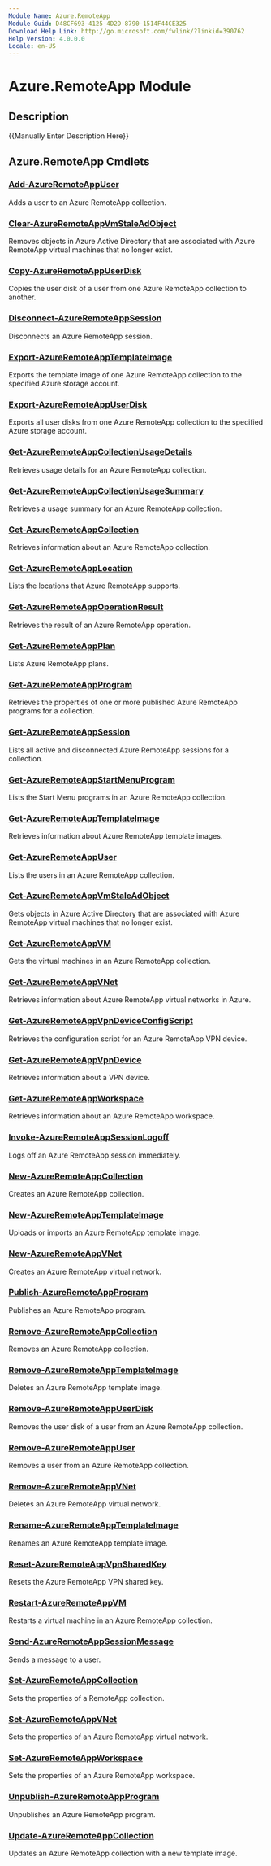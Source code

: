 ```yaml
---
Module Name: Azure.RemoteApp
Module Guid: D48CF693-4125-4D2D-8790-1514F44CE325
Download Help Link: http://go.microsoft.com/fwlink/?linkid=390762
Help Version: 4.0.0.0
Locale: en-US
---
```


# Azure.RemoteApp Module
## Description
{{Manually Enter Description Here}}

## Azure.RemoteApp Cmdlets
### [Add-AzureRemoteAppUser](.\Add-AzureRemoteAppUser.md)
Adds a user to an Azure RemoteApp collection.


### [Clear-AzureRemoteAppVmStaleAdObject](.\Clear-AzureRemoteAppVmStaleAdObject.md)
Removes objects in Azure Active Directory that are associated with Azure RemoteApp virtual machines that no longer exist.


### [Copy-AzureRemoteAppUserDisk](.\Copy-AzureRemoteAppUserDisk.md)
Copies the user disk of a user from one Azure RemoteApp collection to another.


### [Disconnect-AzureRemoteAppSession](.\Disconnect-AzureRemoteAppSession.md)
Disconnects an Azure RemoteApp session.


### [Export-AzureRemoteAppTemplateImage](.\Export-AzureRemoteAppTemplateImage.md)
Exports the template image of one Azure RemoteApp collection to the specified Azure storage account.


### [Export-AzureRemoteAppUserDisk](.\Export-AzureRemoteAppUserDisk.md)
Exports all user disks from one Azure RemoteApp collection to the specified Azure storage account.


### [Get-AzureRemoteAppCollectionUsageDetails](.\Get-AzureRemoteAppCollectionUsageDetails.md)
Retrieves usage details for an Azure RemoteApp collection.


### [Get-AzureRemoteAppCollectionUsageSummary](.\Get-AzureRemoteAppCollectionUsageSummary.md)
Retrieves a usage summary for an Azure RemoteApp collection.


### [Get-AzureRemoteAppCollection](.\Get-AzureRemoteAppCollection.md)
Retrieves information about an Azure RemoteApp collection.


### [Get-AzureRemoteAppLocation](.\Get-AzureRemoteAppLocation.md)
Lists the locations that Azure RemoteApp supports.


### [Get-AzureRemoteAppOperationResult](.\Get-AzureRemoteAppOperationResult.md)
Retrieves the result of an Azure RemoteApp operation.


### [Get-AzureRemoteAppPlan](.\Get-AzureRemoteAppPlan.md)
Lists Azure RemoteApp plans.


### [Get-AzureRemoteAppProgram](.\Get-AzureRemoteAppProgram.md)
Retrieves the properties of one or more published Azure RemoteApp programs for a collection.


### [Get-AzureRemoteAppSession](.\Get-AzureRemoteAppSession.md)
Lists all active and disconnected Azure RemoteApp sessions for a collection.


### [Get-AzureRemoteAppStartMenuProgram](.\Get-AzureRemoteAppStartMenuProgram.md)
Lists the Start Menu programs in an Azure RemoteApp collection.


### [Get-AzureRemoteAppTemplateImage](.\Get-AzureRemoteAppTemplateImage.md)
Retrieves information about Azure RemoteApp template images.


### [Get-AzureRemoteAppUser](.\Get-AzureRemoteAppUser.md)
Lists the users in an Azure RemoteApp collection.


### [Get-AzureRemoteAppVmStaleAdObject](.\Get-AzureRemoteAppVmStaleAdObject.md)
Gets objects in Azure Active Directory that are associated with Azure RemoteApp virtual machines that no longer exist.


### [Get-AzureRemoteAppVM](.\Get-AzureRemoteAppVM.md)
Gets the virtual machines in an Azure RemoteApp collection.


### [Get-AzureRemoteAppVNet](.\Get-AzureRemoteAppVNet.md)
Retrieves information about Azure RemoteApp virtual networks in Azure.


### [Get-AzureRemoteAppVpnDeviceConfigScript](.\Get-AzureRemoteAppVpnDeviceConfigScript.md)
Retrieves the configuration script for an Azure RemoteApp VPN device.


### [Get-AzureRemoteAppVpnDevice](.\Get-AzureRemoteAppVpnDevice.md)
Retrieves information about a VPN device.


### [Get-AzureRemoteAppWorkspace](.\Get-AzureRemoteAppWorkspace.md)
Retrieves information about an Azure RemoteApp workspace.


### [Invoke-AzureRemoteAppSessionLogoff](.\Invoke-AzureRemoteAppSessionLogoff.md)
Logs off an Azure RemoteApp session immediately.


### [New-AzureRemoteAppCollection](.\New-AzureRemoteAppCollection.md)
Creates an Azure RemoteApp collection.


### [New-AzureRemoteAppTemplateImage](.\New-AzureRemoteAppTemplateImage.md)
Uploads or imports an Azure RemoteApp template image.


### [New-AzureRemoteAppVNet](.\New-AzureRemoteAppVNet.md)
Creates an Azure RemoteApp virtual network.


### [Publish-AzureRemoteAppProgram](.\Publish-AzureRemoteAppProgram.md)
Publishes an Azure RemoteApp program.


### [Remove-AzureRemoteAppCollection](.\Remove-AzureRemoteAppCollection.md)
Removes an Azure RemoteApp collection.


### [Remove-AzureRemoteAppTemplateImage](.\Remove-AzureRemoteAppTemplateImage.md)
Deletes an Azure RemoteApp template image.


### [Remove-AzureRemoteAppUserDisk](.\Remove-AzureRemoteAppUserDisk.md)
Removes the user disk of a user from an Azure RemoteApp collection.


### [Remove-AzureRemoteAppUser](.\Remove-AzureRemoteAppUser.md)
Removes a user from an Azure RemoteApp collection.


### [Remove-AzureRemoteAppVNet](.\Remove-AzureRemoteAppVNet.md)
Deletes an Azure RemoteApp virtual network.


### [Rename-AzureRemoteAppTemplateImage](.\Rename-AzureRemoteAppTemplateImage.md)
Renames an Azure RemoteApp template image.


### [Reset-AzureRemoteAppVpnSharedKey](.\Reset-AzureRemoteAppVpnSharedKey.md)
Resets the Azure RemoteApp VPN shared key.


### [Restart-AzureRemoteAppVM](.\Restart-AzureRemoteAppVM.md)
Restarts a virtual machine in an Azure RemoteApp collection.


### [Send-AzureRemoteAppSessionMessage](.\Send-AzureRemoteAppSessionMessage.md)
Sends a message to a user.


### [Set-AzureRemoteAppCollection](.\Set-AzureRemoteAppCollection.md)
Sets the properties of a RemoteApp collection.


### [Set-AzureRemoteAppVNet](.\Set-AzureRemoteAppVNet.md)
Sets the properties of an Azure RemoteApp virtual network.


### [Set-AzureRemoteAppWorkspace](.\Set-AzureRemoteAppWorkspace.md)
Sets the properties of an Azure RemoteApp workspace.


### [Unpublish-AzureRemoteAppProgram](.\Unpublish-AzureRemoteAppProgram.md)
Unpublishes an Azure RemoteApp program.


### [Update-AzureRemoteAppCollection](.\Update-AzureRemoteAppCollection.md)
Updates an Azure RemoteApp collection with a new template image.



